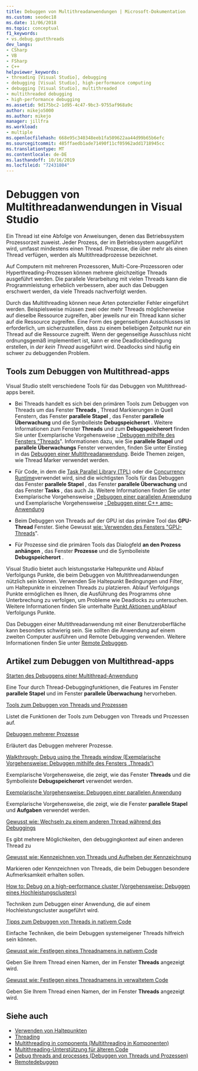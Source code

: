 ```yaml
---
title: Debuggen von Multithreadanwendungen | Microsoft-Dokumentation
ms.custom: seodec18
ms.date: 11/06/2018
ms.topic: conceptual
f1_keywords:
- vs.debug.gputthreads
dev_langs:
- CSharp
- VB
- FSharp
- C++
helpviewer_keywords:
- threading [Visual Studio], debugging
- debugging [Visual Studio], high-performance computing
- debugging [Visual Studio], multithreaded
- multithreaded debugging
- high-performance debugging
ms.assetid: 9d175bc2-1d95-4c47-9bc3-9755af968a9c
author: mikejo5000
ms.author: mikejo
manager: jillfra
ms.workload:
- multiple
ms.openlocfilehash: 668e95c340348eeb1fa509622aa44d99b65b6efc
ms.sourcegitcommit: 485ffaedb1ade71490f11cf05962add1718945cc
ms.translationtype: MT
ms.contentlocale: de-DE
ms.lasthandoff: 10/16/2019
ms.locfileid: "72431804"
---
```

# <a name="debug-multithreaded-applications-in-visual-studio"></a>Debuggen von Multithreadanwendungen in Visual Studio
Ein Thread ist eine Abfolge von Anweisungen, denen das Betriebssystem Prozessorzeit zuweist. Jeder Prozess, der im Betriebssystem ausgeführt wird, umfasst mindestens einen Thread. Prozesse, die über mehr als einen Thread verfügen, werden als Multithreadprozesse bezeichnet.

Auf Computern mit mehreren Prozessoren, Multi-Core-Prozessoren oder Hyperthreading-Prozessen können mehrere gleichzeitige Threads ausgeführt werden. Die parallele Verarbeitung mit vielen Threads kann die Programmleistung erheblich verbessern, aber auch das Debuggen erschwert werden, da viele Threads nachverfolgt werden.

Durch das Multithreading können neue Arten potenzieller Fehler eingeführt werden. Beispielsweise müssen zwei oder mehr Threads möglicherweise auf dieselbe Ressource zugreifen, aber jeweils nur ein Thread kann sicher auf die Ressource zugreifen. Eine Form des gegenseitigen Ausschlusses ist erforderlich, um sicherzustellen, dass zu einem beliebigen Zeitpunkt nur ein Thread auf die Ressource zugreift. Wenn der gegenseitige Ausschluss nicht ordnungsgemäß implementiert ist, kann er eine Deadlockbedingung erstellen, in *der kein Thread* ausgeführt wird. Deadlocks sind häufig ein schwer zu debuggenden Problem.

## <a name="tools-for-debugging-multithreaded-apps"></a>Tools zum Debuggen von Multithread-apps

Visual Studio stellt verschiedene Tools für das Debuggen von Multithread-apps bereit.

- Bei Threads handelt es sich bei den primären Tools zum Debuggen von Threads um das Fenster **Threads** , Thread Markierungen in Quell Fenstern, das Fenster **parallele Stapel** , das Fenster **parallele Überwachung** und die Symbolleiste **Debugspeicherort** . Weitere Informationen zum Fenster **Threads** und zum **Debugspeicherort** finden Sie unter Exemplarische Vorgehensweise [: Debuggen mithilfe des Fensters "Threads](../debugger/how-to-use-the-threads-window.md)". Informationen dazu, wie Sie **parallele Stapel** und **parallele Überwachungs** Fenster verwenden, finden Sie unter Einstieg in das [Debuggen einer Multithreadanwendung](../debugger/get-started-debugging-multithreaded-apps.md). Beide Themen zeigen, wie Thread Marker verwendet werden.

- Für Code, in dem die [Task Parallel Library (TPL)](/dotnet/standard/parallel-programming/task-parallel-library-tpl) oder die [Concurrency Runtime](/cpp/parallel/concrt/concurrency-runtime/)verwendet wird, sind die wichtigsten Tools für das Debuggen das Fenster **parallele Stapel** , das Fenster **parallele Überwachung** und das Fenster **Tasks** , das auch Ja. Weitere Informationen finden Sie unter Exemplarische Vorgehensweise [: Debuggen einer parallelen Anwendung](../debugger/walkthrough-debugging-a-parallel-application.md) und Exemplarische Vorgehensweise [: Debuggen einer C++ amp-Anwendung](/cpp/parallel/amp/walkthrough-debugging-a-cpp-amp-application)

- Beim Debuggen von Threads auf der GPU ist das primäre Tool das **GPU-Thread** Fenster. Siehe Gewusst [wie: Verwenden des Fensters "GPU-Threads](../debugger/how-to-use-the-gpu-threads-window.md)".

- Für Prozesse sind die primären Tools das Dialogfeld **an den Prozess anhängen** , das Fenster **Prozesse** und die Symbolleiste **Debugspeicherort** .

Visual Studio bietet auch leistungsstarke Haltepunkte und Ablauf Verfolgungs Punkte, die beim Debuggen von Multithreadanwendungen nützlich sein können. Verwenden Sie Haltepunkt Bedingungen und Filter, um Haltepunkte in einzelnen Threads zu platzieren. Ablauf Verfolgungs Punkte ermöglichen es Ihnen, die Ausführung des Programms ohne Unterbrechung zu verfolgen, um Probleme wie Deadlocks zu untersuchen. Weitere Informationen finden Sie unterhalte [Punkt Aktionen und](../debugger/using-breakpoints.md#BKMK_Print_to_the_Output_window_with_tracepoints)Ablauf Verfolgungs Punkte.

Das Debuggen einer Multithreadanwendung mit einer Benutzeroberfläche kann besonders schwierig sein. Sie sollten die Anwendung auf einem zweiten Computer ausführen und Remote Debugging verwenden. Weitere Informationen finden Sie unter [Remote Debuggen](../debugger/remote-debugging.md).

## <a name="articles-about-debugging-multithreaded-apps"></a>Artikel zum Debuggen von Multithread-apps

 [Starten des Debuggens einer Multithread-Anwendung](../debugger/get-started-debugging-multithreaded-apps.md)

Eine Tour durch Thread-Debuggingfunktionen, die Features im Fenster **parallele Stapel** und im Fenster **parallele Überwachung** hervorheben.

 [Tools zum Debuggen von Threads und Prozessen](../debugger/debug-threads-and-processes.md)

Listet die Funktionen der Tools zum Debuggen von Threads und Prozessen auf.

 [Debuggen mehrerer Prozesse](../debugger/debug-multiple-processes.md)

Erläutert das Debuggen mehrerer Prozesse.

 [Walkthrough: Debug using the Threads window (Exemplarische Vorgehensweise: Debuggen mithilfe des Fensters „Threads“)](../debugger/how-to-use-the-threads-window.md)

Exemplarische Vorgehensweise, die zeigt, wie das Fenster **Threads** und die Symbolleiste **Debugspeicherort** verwendet werden.

 [Exemplarische Vorgehensweise: Debuggen einer parallelen Anwendung](../debugger/walkthrough-debugging-a-parallel-application.md)

Exemplarische Vorgehensweise, die zeigt, wie die Fenster **parallele Stapel** und **Aufgaben** verwendet werden.

 [Gewusst wie: Wechseln zu einem anderen Thread während des Debuggings](../debugger/how-to-switch-to-another-thread-while-debugging.md)

Es gibt mehrere Möglichkeiten, den debuggingkontext auf einen anderen Thread zu

 [Gewusst wie: Kennzeichnen von Threads und Aufheben der Kennzeichnung](../debugger/how-to-flag-and-unflag-threads.md)

Markieren oder Kennzeichnen von Threads, die beim Debuggen besondere Aufmerksamkeit erhalten sollen.

 [How to: Debug on a high-performance cluster (Vorgehensweise: Debuggen eines Hochleistungsclusters)](../debugger/how-to-debug-on-a-high-performance-cluster.md)

Techniken zum Debuggen einer Anwendung, die auf einem Hochleistungscluster ausgeführt wird.

 [Tipps zum Debuggen von Threads in nativem Code](../debugger/tips-for-debugging-threads-in-native-code.md)

Einfache Techniken, die beim Debuggen systemeigener Threads hilfreich sein können.

 [Gewusst wie: Festlegen eines Threadnamens in nativem Code](../debugger/how-to-set-a-thread-name-in-native-code.md)

Geben Sie Ihrem Thread einen Namen, der im Fenster **Threads** angezeigt wird.

 [Gewusst wie: Festlegen eines Threadnamens in verwaltetem Code](../debugger/how-to-set-a-thread-name-in-managed-code.md)

Geben Sie Ihrem Thread einen Namen, der im Fenster **Threads** angezeigt wird.

## <a name="see-also"></a>Siehe auch

- [Verwenden von Haltepunkten](../debugger/using-breakpoints.md)
- [Threading](/dotnet/standard/threading/index)
- [Multithreading in components (Multithreading in Komponenten)](https://msdn.microsoft.com/Library/2fc31e68-fb71-4544-b654-0ce720478779)
- [Multithreading-Unterstützung für älteren Code](/cpp/parallel/multithreading-support-for-older-code-visual-cpp)
- [Debug threads and processes (Debuggen von Threads und Prozessen)](../debugger/debug-threads-and-processes.md)
- [Remotedebuggen](../debugger/remote-debugging.md)